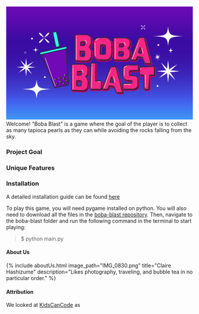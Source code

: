 ![images](logo-05.png)
Welcome! "Boba Blast" is a game where the goal of the player is to collect as many tapioca pearls as they can while avoiding the rocks falling from the sky. 

### Project Goal

### Unique Features

### Installation
A detailed installation guide can be found [here](https://github.com/olincollege/boba-blast/blob/main/README.md)

To play this game, you will need pygame installed on python. You will also need to download all the files in the [boba-blast repository](https://github.com/olincollege/boba-blast). Then, navigate to the boba-blast folder and run the following command in the terminal to start playing: 
> $ python main.py

#### About Us

{% include aboutUs.html image_path="IMG_0830.png" title="Claire Hashizume" description="Likes photography, traveling, and bubble tea in no particular order." %}    

#### Attribution
We looked at [KidsCanCode](http://kidscancode.org/lessons/) as
